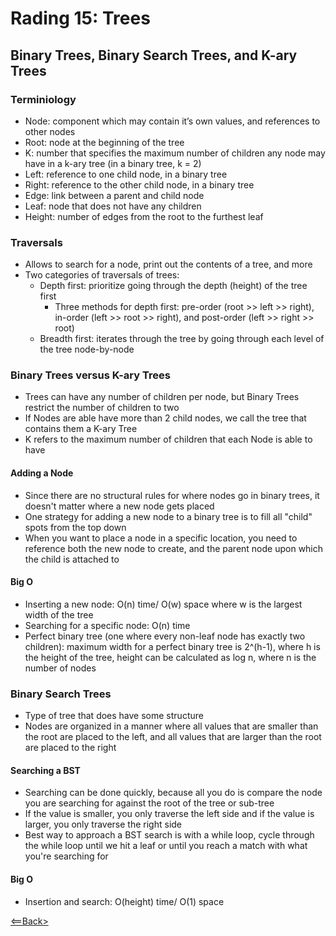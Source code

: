 # Rading 15: Trees

## Binary Trees, Binary Search Trees, and K-ary Trees

### Terminiology
- Node: component which may contain it’s own values, and references to other nodes
- Root: node at the beginning of the tree
- K: number that specifies the maximum number of children any node may have in a k-ary tree (in a binary tree, k = 2)
- Left: reference to one child node, in a binary tree
- Right: reference to the other child node, in a binary tree
- Edge: link between a parent and child node
- Leaf: node that does not have any children
- Height: number of edges from the root to the furthest leaf

### Traversals
- Allows to search for a node, print out the contents of a tree, and more
- Two categories of traversals of trees:
  - Depth first: prioritize going through the depth (height) of the tree first
    - Three methods for depth first: pre-order (root >> left >> right), in-order (left >> root >> right), and post-order (left >> right >> root)
  - Breadth first: iterates through the tree by going through each level of the tree node-by-node

### Binary Trees versus K-ary Trees
- Trees can have any number of children per node, but Binary Trees restrict the number of children to two
- If Nodes are able have more than 2 child nodes, we call the tree that contains them a K-ary Tree
- K refers to the maximum number of children that each Node is able to have

#### Adding a Node
- Since there are no structural rules for where nodes go in binary trees, it doesn't matter where a new node gets placed
- One strategy for adding a new node to a binary tree is to fill all "child" spots from the top down
- When you want to place a node in a specific location, you need to reference both the new node to create, and the parent node upon which the child is attached to

#### Big O
- Inserting a new node: O(n) time/ O(w) space where w is the largest width of the tree
- Searching for a specific node: O(n) time
- Perfect binary tree (one where every non-leaf node has exactly two children): maximum width for a perfect binary tree is 2^(h-1), where h is the height of the tree, height can be calculated as log n, where n is the number of nodes

### Binary Search Trees
- Type of tree that does have some structure
- Nodes are organized in a manner where all values that are smaller than the root are placed to the left, and all values that are larger than the root are placed to the right

#### Searching a BST
- Searching can be done quickly, because all you do is compare the node you are searching for against the root of the tree or sub-tree
- If the value is smaller, you only traverse the left side and if the value is larger, you only traverse the right side
- Best way to approach a BST search is with a while loop, cycle through the while loop until we hit a leaf or until you reach a match with what you're searching for

#### Big O
- Insertion and search: O(height) time/ O(1) space

[<==Back>](../README.md)